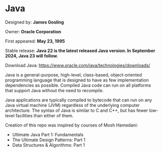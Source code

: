 
# Java

Designed by: **James Gosling**

Owner: **Oracle Corporation**

First appeared: **May 23, 1995**

Stable release: **Java 22 is the latest released Java version. In September 2024, Java 23 will follow.**

Download Java: https://www.oracle.com/java/technologies/downloads/

Java is a general-purpose, high-level, class-based, object-oriented programming language that is designed to have as few implementation dependencies as possible. Compiled Java code can run on all platforms that support Java without the need to recompile.

Java applications are typically compiled to bytecode that can run on any Java virtual machine (JVM) regardless of the underlying computer architecture. The syntax of Java is similar to C and C++, but has fewer low-level facilities than either of them.

Creation of this repo was inspired by courses of Mosh Hamedani:
- Ultimate Java Part 1: Fundamentals
- The Ultimate Design Patterns: Part 1
- Data Structures & Algorithms: Part 1

